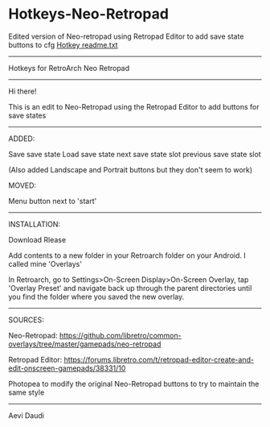 # Hotkeys-Neo-Retropad
Edited version of Neo-retropad using Retropad Editor to add save state buttons to cfg
[Hotkey readme.txt](https://github.com/Aevi-Daudi/Hotkeys-Neo-Retropad/files/14324468/Hotkey.readme.txt)
____________________________________

Hotkeys for RetroArch Neo Retropad
____________________________________

Hi there!

This is an edit to Neo-Retropad using the Retropad Editor to add buttons for save states

------------------------------------

ADDED:

Save save state
Load save state
next save state slot
previous save state slot

(Also added Landscape and Portrait buttons but they don't seem to work)

MOVED:

Menu button next to 'start'

------------------------------------

INSTALLATION:

Download Rlease

Add contents to a new folder in your Retroarch folder on your Android. I called mine 'Overlays'

In Retroarch, go to Settings>On-Screen Display>On-Screen Overlay, tap 'Overlay Preset' and navigate back up through the parent directories until you find the folder where you saved the new overlay.

------------------------------------

SOURCES:

Neo-Retropad:
https://github.com/libretro/common-overlays/tree/master/gamepads/neo-retropad

Retropad Editor:
https://forums.libretro.com/t/retropad-editor-create-and-edit-onscreen-gamepads/38331/10

Photopea to modify the original Neo-Retropad buttons to try to maintain the same style

------------------------------------
Aevi Daudi
